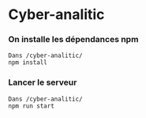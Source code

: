 # Cyber-analitic

### On installe les dépendances npm
```
Dans /cyber-analitic/
npm install
```

### Lancer le serveur
```
Dans /cyber-analitic/
npm run start
```
